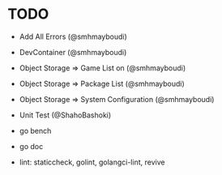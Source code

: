 # TODO

- Add All Errors (@smhmayboudi)
- DevContainer (@smhmayboudi)
- Object Storage => Game List on (@smhmayboudi)
- Object Storage => Package List (@smhmayboudi)
- Object Storage => System Configuration (@smhmayboudi)
- Unit Test (@ShahoBashoki)

- go bench
- go doc
- lint: staticcheck, golint, golangci-lint, revive
